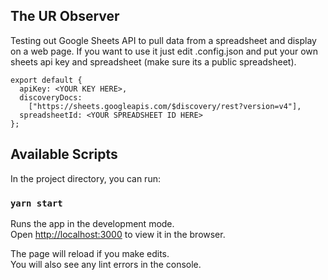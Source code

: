 ## The UR Observer

Testing out Google Sheets API to pull data from a spreadsheet and display on a web page. If you want to use it just edit .config.json and put your own sheets api key and spreadsheet (make sure its a public spreadsheet).

```
export default {
  apiKey: <YOUR KEY HERE>,
  discoveryDocs: 
    ["https://sheets.googleapis.com/$discovery/rest?version=v4"],
  spreadsheetId: <YOUR SPREADSHEET ID HERE>
};

```

## Available Scripts

In the project directory, you can run:

### `yarn start`

Runs the app in the development mode.<br />
Open [http://localhost:3000](http://localhost:3000) to view it in the browser.

The page will reload if you make edits.<br />
You will also see any lint errors in the console.
